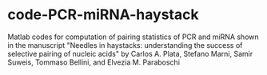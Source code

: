 # code-PCR-miRNA-haystack
Matlab codes for computation of pairing statistics of PCR and miRNA shown in the manuscript "Needles in haystacks: understanding the success of selective pairing of nucleic acids" by Carlos A. Plata, Stefano Marni, Samir Suweis, Tommaso Bellini, and Elvezia M. Paraboschi
